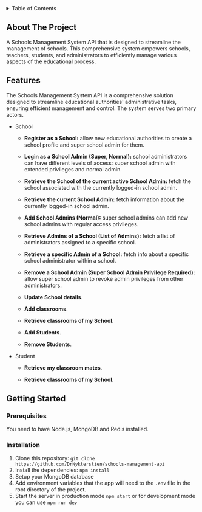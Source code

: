 <!-- TABLE OF CONTENTS -->
<details>
  <summary>Table of Contents</summary>
  <ol>
    <li><a href="#about-the-project">About The Project</a></li>
    <li><a href="#features">Features</a></li>
    <li>
      <a href="#getting-started">Getting Started</a>
      <ul>
        <li><a href="#prerequisites">Prerequisites</a></li>
        <li><a href="#installation">Installation</a></li>
      </ul>
    </li>
  </ol>
</details>

<!-- ABOUT THE PROJECT -->
## About The Project

A Schools Management System API that is designed to streamline the management of schools. This comprehensive system empowers schools, teachers, students, and administrators to efficiently manage various aspects of the educational process.

<!-- FEATURES -->
## Features

The Schools Management System API is a comprehensive solution designed to streamline educational authorities' administrative tasks, ensuring efficient management and control. The system serves two primary actors.

- School
  - **Register as a School:**
    allow new educational authorities to create a school profile and super school admin for them.

  - **Login as a School Admin (Super, Normal):**
    school administrators can have different levels of access: super school admin with extended privileges and normal admin.

  - **Retrieve the School of the current active School Admin:**
    fetch the school associated with the currently logged-in school admin.

  - **Retrieve the current School Admin:**
    fetch information about the currently logged-in school admin.

  - **Add School Admins (Normal):**
    super school admins can add new school admins with regular access privileges.

  - **Retrieve Admins of a School (List of Admins):**
    fetch a list of administrators assigned to a specific school.
  
  - **Retrieve a specific Admin of a School:**
    fetch info about a specific school administrator within a school.

  - **Remove a School Admin (Super School Admin Privilege Required):**
    allow super school admin to revoke admin privileges from other administrators.

  - **Update School details**.

  - **Add classrooms**.

  - **Retrieve classrooms of my School**.

  - **Add Students**.

  - **Remove Students**.

- Student
  - **Retrieve my classroom mates**.

  - **Retrieve classrooms of my School**.

<!-- GETTING STARTED -->
## Getting Started

### Prerequisites

You need to have Node.js, MongoDB and Redis installed.

### Installation

1. Clone this repository: `git clone https://github.com/DrNykterstien/schools-management-api`
2. Install the dependencies: `npm install`
3. Setup your MongoDB database
4. Add environment variables that the app will need to the `.env` file in the root directory of the project.
5. Start the server in production mode `npm start` or for development mode you can use `npm run dev`
